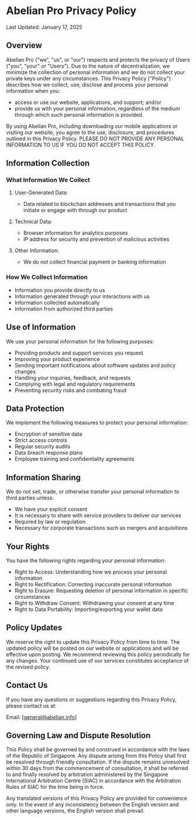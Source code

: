 # Abelian Pro Privacy Policy

Last Updated: January 17, 2025

## Overview

Abelian Pro ("we", "us", or "our") respects and protects the privacy of Users ("you", "your" or "Users"). Due to the nature of decentralization, we minimize the collection of personal information and we do not collect your private keys under any circumstances. This Privacy Policy ("Policy") describes how we collect, use, disclose and process your personal information when you:

- access or use our website, applications, and support; and/or
- provide us with your personal information, regardless of the medium through which such personal information is provided.

By using Abelian Pro, including downloading our mobile applications or visiting our website, you agree to the use, disclosure, and procedures outlined in this Privacy Policy. PLEASE DO NOT PROVIDE ANY PERSONAL INFORMATION TO US IF YOU DO NOT ACCEPT THIS POLICY.

## Information Collection

### What Information We Collect

1. User-Generated Data:
   - Data related to blockchain addresses and transactions that you initiate or engage with through our product

2. Technical Data:
   - Browser information for analytics purposes
   - IP address for security and prevention of malicious activities

3. Other Information:
   - We do not collect financial payment or banking information

### How We Collect Information

- Information you provide directly to us
- Information generated through your interactions with us
- Information collected automatically
- Information from authorized third parties

## Use of Information

We use your personal information for the following purposes:

- Providing products and support services you request
- Improving your product experience
- Sending important notifications about software updates and policy changes
- Handling your inquiries, feedback, and requests
- Complying with legal and regulatory requirements
- Preventing security risks and combating fraud

## Data Protection

We implement the following measures to protect your personal information:

- Encryption of sensitive data
- Strict access controls
- Regular security audits
- Data breach response plans
- Employee training and confidentiality agreements

## Information Sharing

We do not sell, trade, or otherwise transfer your personal information to third parties unless:

- We have your explicit consent
- It is necessary to share with service providers to deliver our services
- Required by law or regulation
- Necessary for corporate transactions such as mergers and acquisitions

## Your Rights

You have the following rights regarding your personal information:

- Right to Access: Understanding how we process your personal information
- Right to Rectification: Correcting inaccurate personal information
- Right to Erasure: Requesting deletion of personal information in specific circumstances
- Right to Withdraw Consent: Withdrawing your consent at any time
- Right to Data Portability: Importing/exporting your wallet data

## Policy Updates

We reserve the right to update this Privacy Policy from time to time. The updated policy will be posted on our website or applications and will be effective upon posting. We recommend reviewing this policy periodically for any changes. Your continued use of our services constitutes acceptance of the revised policy.

## Contact Us

If you have any questions or suggestions regarding this Privacy Policy, please contact us at:

Email: [general@abelian.info]

## Governing Law and Dispute Resolution

This Policy shall be governed by and construed in accordance with the laws of the Republic of Singapore. Any dispute arising from this Policy shall first be resolved through friendly consultation. If the dispute remains unresolved within 30 days from the commencement of consultation, it shall be referred to and finally resolved by arbitration administered by the Singapore International Arbitration Centre (SIAC) in accordance with the Arbitration Rules of SIAC for the time being in force.

Any translated versions of this Privacy Policy are provided for convenience only. In the event of any inconsistency between the English version and other language versions, the English version shall prevail.